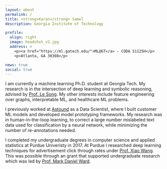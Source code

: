 ```yaml
---
layout: about
permalink: /
title: <strong>Karan</strong> Samel
description: Georgia Institute of Technology

profile:
  align: right
  image: headshot_v2.jpg
  address: >
    <p><a href="https://ml.gatech.edu/">ML@GT</a> - CODA S1125H</p>
    <p>Atlanta, GA 30308</p>

news: true
social: true
---
```


I am currently a machine learning Ph.D. student at Georgia Tech. My research is in the intersection of deep learning and symbolic reasoning, advised by [Prof. Le Song](https://www.cc.gatech.edu/~lsong/). My other interests include feature engineering over graphs, interpretable ML, and healthcare ML problems.

I previously worked at [Astound](https://astound.ai) as a Data Scientist, where I built customer ML models and developed model prototyping frameworks. My research was in human-in-the-loop learning, to correct a large number mislabeled text data used for classification by a neural network, while minimizing the number of re-annotations needed.

I completed my undergraduate degrees in computer science and applied statistics at Purdue Univeristy in 2017. At Purdue I researched deep learning techniques for advertisement click through rates under [Prof. Xiao Wang](https://www.stat.purdue.edu/~wangxiao/index.html). This was possible through an grant that supported undergraduate research which was led by [Prof. Mark Daniel Ward](https://www.stat.purdue.edu/~mdw/).